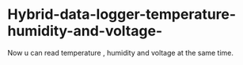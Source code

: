 # Hybrid-data-logger-temperature-humidity-and-voltage-


Now u can read temperature , humidity and voltage at the same time.
